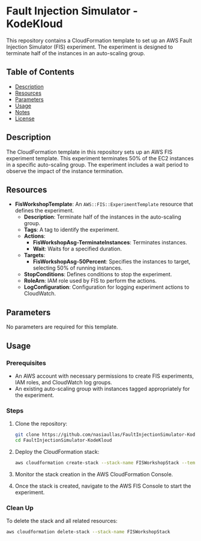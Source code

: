 # Fault Injection Simulator - KodeKloud

This repository contains a CloudFormation template to set up an AWS Fault Injection Simulator (FIS) experiment. The experiment is designed to terminate half of the instances in an auto-scaling group.

## Table of Contents

- [Description](#description)
- [Resources](#resources)
- [Parameters](#parameters)
- [Usage](#usage)
- [Notes](#notes)
- [License](#license)

## Description

The CloudFormation template in this repository sets up an AWS FIS experiment template. This experiment terminates 50% of the EC2 instances in a specific auto-scaling group. The experiment includes a wait period to observe the impact of the instance termination.

## Resources

- **FisWorkshopTemplate**: An `AWS::FIS::ExperimentTemplate` resource that defines the experiment.
  - **Description**: Terminate half of the instances in the auto-scaling group.
  - **Tags**: A tag to identify the experiment.
  - **Actions**:
    - **FisWorkshopAsg-TerminateInstances**: Terminates instances.
    - **Wait**: Waits for a specified duration.
  - **Targets**:
    - **FisWorkshopAsg-50Percent**: Specifies the instances to target, selecting 50% of running instances.
  - **StopConditions**: Defines conditions to stop the experiment.
  - **RoleArn**: IAM role used by FIS to perform the actions.
  - **LogConfiguration**: Configuration for logging experiment actions to CloudWatch.

## Parameters

No parameters are required for this template.

## Usage

### Prerequisites

- An AWS account with necessary permissions to create FIS experiments, IAM roles, and CloudWatch log groups.
- An existing auto-scaling group with instances tagged appropriately for the experiment.

### Steps

1. Clone the repository:
    ```sh
    git clone https://github.com/nasiaullas/FaultInjectionSimulator-KodeKloud.git
    cd FaultInjectionSimulator-KodeKloud
    ```

2. Deploy the CloudFormation stack:
    ```sh
    aws cloudformation create-stack --stack-name FISWorkshopStack --template-body file://intro-experiment-cfn-template.json --capabilities CAPABILITY_NAMED_IAM
    ```

3. Monitor the stack creation in the AWS CloudFormation Console.

4. Once the stack is created, navigate to the AWS FIS Console to start the experiment.

### Clean Up

To delete the stack and all related resources:
```sh
aws cloudformation delete-stack --stack-name FISWorkshopStack
